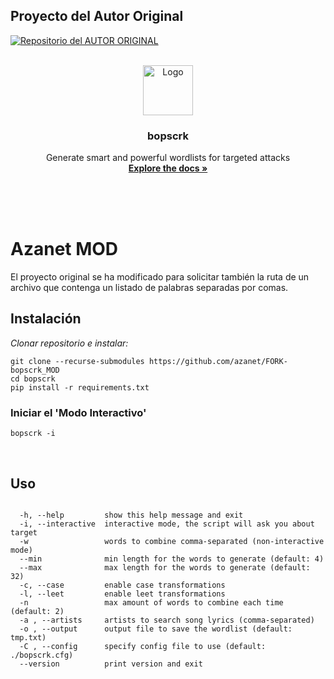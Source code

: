 
## Proyecto del Autor Original
 
<!-- PROJECT SHIELDS -->
[![Repositorio del AUTOR ORIGINAL]([https://repology.org/badge/version-for-repo/blackarch/bopscrk.svg)](https://repology.org/project/bopscrk/versions](https://github.com/r3nt0n/bopscrk))

<!-- PROJECT LOGO -->
<br />
<div align="center">
  <a href="https://github.com/r3nt0n/bopscrk">
    <img src="https://github.com/r3nt0n/bopscrk/blob/master/img/logo_raster.svg" alt="Logo" width="80" height="80">
  </a>

  <h3 align="center">bopscrk</h3>

  <p align="center">
    Generate smart and powerful wordlists for targeted attacks
    <br />
    <a href="#usage"><strong>Explore the docs »</strong></a>
    <br />
    <br />
  </p>
</div>
<br />
<br />


# Azanet MOD
<!-- GETTING STARTED -->
El proyecto original se ha modificado para solicitar también la ruta de un archivo que contenga un listado de palabras separadas por comas.
<br />

## Instalación

*Clonar repositorio e instalar:*

```
git clone --recurse-submodules https://github.com/azanet/FORK-bopscrk_MOD
cd bopscrk
pip install -r requirements.txt
```


### Iniciar el 'Modo Interactivo'
```
bopscrk -i
```
<br />

<!-- USAGE EXAMPLES -->
## Uso
```

  -h, --help         show this help message and exit
  -i, --interactive  interactive mode, the script will ask you about target
  -w                 words to combine comma-separated (non-interactive mode)
  --min              min length for the words to generate (default: 4)
  --max              max length for the words to generate (default: 32)
  -c, --case         enable case transformations
  -l, --leet         enable leet transformations
  -n                 max amount of words to combine each time (default: 2)
  -a , --artists     artists to search song lyrics (comma-separated)
  -o , --output      output file to save the wordlist (default: tmp.txt)
  -C , --config      specify config file to use (default: ./bopscrk.cfg)
  --version          print version and exit

```

<br />
<br />









